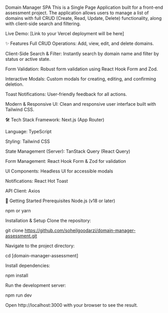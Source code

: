 Domain Manager SPA
This is a Single Page Application built for a front-end assessment project. The application allows users to manage a list of domains with full CRUD (Create, Read, Update, Delete) functionality, along with client-side search and filtering.

Live Demo: [Link to your Vercel deployment will be here]

✨ Features
Full CRUD Operations: Add, view, edit, and delete domains.

Client-Side Search & Filter: Instantly search by domain name and filter by status or active state.

Form Validation: Robust form validation using React Hook Form and Zod.

Interactive Modals: Custom modals for creating, editing, and confirming deletion.

Toast Notifications: User-friendly feedback for all actions.

Modern & Responsive UI: Clean and responsive user interface built with Tailwind CSS.

🛠️ Tech Stack
Framework: Next.js (App Router)

Language: TypeScript

Styling: Tailwind CSS

State Management (Server): TanStack Query (React Query)

Form Management: React Hook Form & Zod for validation

UI Components: Headless UI for accessible modals

Notifications: React Hot Toast

API Client: Axios

🚀 Getting Started
Prerequisites
Node.js (v18 or later)

npm or yarn

Installation & Setup
Clone the repository:

git clone https://github.com/soheilgoodarzi/domain-manager-assessment.git

Navigate to the project directory:

cd [domain-manager-assessment]

Install dependencies:

npm install

Run the development server:

npm run dev

Open http://localhost:3000 with your browser to see the result.
